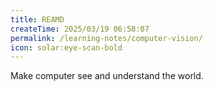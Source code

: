```yaml
---
title: REAMD
createTime: 2025/03/19 06:58:07
permalink: /learning-notes/computer-vision/
icon: solar:eye-scan-bold
---
```


Make computer see and understand the world.